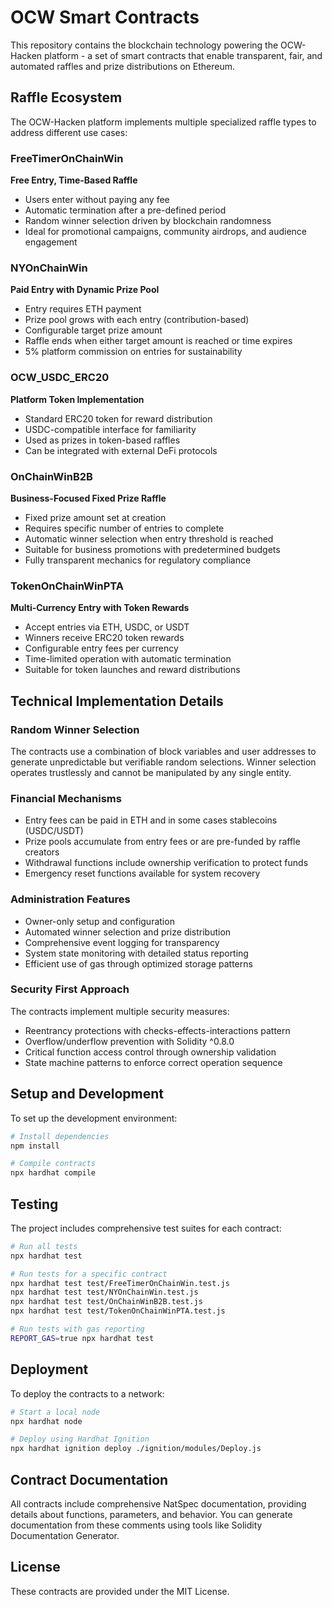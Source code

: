 # OCW Smart Contracts

This repository contains the blockchain technology powering the OCW-Hacken platform - a set of smart contracts that enable transparent, fair, and automated raffles and prize distributions on Ethereum.

## Raffle Ecosystem

The OCW-Hacken platform implements multiple specialized raffle types to address different use cases:

### FreeTimerOnChainWin
**Free Entry, Time-Based Raffle**
- Users enter without paying any fee
- Automatic termination after a pre-defined period
- Random winner selection driven by blockchain randomness
- Ideal for promotional campaigns, community airdrops, and audience engagement

### NYOnChainWin
**Paid Entry with Dynamic Prize Pool**
- Entry requires ETH payment
- Prize pool grows with each entry (contribution-based)
- Configurable target prize amount
- Raffle ends when either target amount is reached or time expires
- 5% platform commission on entries for sustainability

### OCW_USDC_ERC20
**Platform Token Implementation**
- Standard ERC20 token for reward distribution
- USDC-compatible interface for familiarity
- Used as prizes in token-based raffles
- Can be integrated with external DeFi protocols

### OnChainWinB2B
**Business-Focused Fixed Prize Raffle**
- Fixed prize amount set at creation
- Requires specific number of entries to complete
- Automatic winner selection when entry threshold is reached
- Suitable for business promotions with predetermined budgets
- Fully transparent mechanics for regulatory compliance

### TokenOnChainWinPTA
**Multi-Currency Entry with Token Rewards**
- Accept entries via ETH, USDC, or USDT
- Winners receive ERC20 token rewards
- Configurable entry fees per currency
- Time-limited operation with automatic termination
- Suitable for token launches and reward distributions

## Technical Implementation Details

### Random Winner Selection
The contracts use a combination of block variables and user addresses to generate unpredictable but verifiable random selections. Winner selection operates trustlessly and cannot be manipulated by any single entity.

### Financial Mechanisms
- Entry fees can be paid in ETH and in some cases stablecoins (USDC/USDT)
- Prize pools accumulate from entry fees or are pre-funded by raffle creators
- Withdrawal functions include ownership verification to protect funds
- Emergency reset functions available for system recovery

### Administration Features
- Owner-only setup and configuration
- Automated winner selection and prize distribution
- Comprehensive event logging for transparency
- System state monitoring with detailed status reporting
- Efficient use of gas through optimized storage patterns

### Security First Approach
The contracts implement multiple security measures:
- Reentrancy protections with checks-effects-interactions pattern
- Overflow/underflow prevention with Solidity ^0.8.0
- Critical function access control through ownership validation
- State machine patterns to enforce correct operation sequence

## Setup and Development

To set up the development environment:

```bash
# Install dependencies
npm install

# Compile contracts
npx hardhat compile
```

## Testing

The project includes comprehensive test suites for each contract:

```bash
# Run all tests
npx hardhat test

# Run tests for a specific contract
npx hardhat test test/FreeTimerOnChainWin.test.js
npx hardhat test test/NYOnChainWin.test.js
npx hardhat test test/OnChainWinB2B.test.js
npx hardhat test test/TokenOnChainWinPTA.test.js

# Run tests with gas reporting
REPORT_GAS=true npx hardhat test
```

## Deployment

To deploy the contracts to a network:

```bash
# Start a local node
npx hardhat node

# Deploy using Hardhat Ignition
npx hardhat ignition deploy ./ignition/modules/Deploy.js
```

## Contract Documentation

All contracts include comprehensive NatSpec documentation, providing details about functions, parameters, and behavior. You can generate documentation from these comments using tools like Solidity Documentation Generator.

## License

These contracts are provided under the MIT License.
